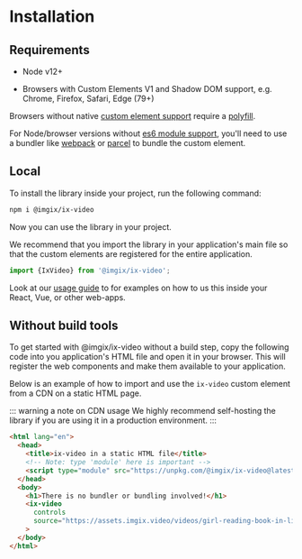 # Installation

## Requirements

- Node v12+

- Browsers with Custom Elements V1 and Shadow DOM support, e.g. Chrome, Firefox, Safari, Edge (79+)

Browsers without native [custom element support](https://caniuse.com/#feat=custom-elementsv1) require a [polyfill](https://github.com/webcomponents/polyfills/tree/master/packages/custom-elements).

For Node/browser versions without [es6 module support](https://developer.mozilla.org/en-US/docs/Web/JavaScript/Guide/Modules#browser_support), you'll need to use a bundler like [webpack](https://webpack.js.org/) or [parcel](https://parceljs.org/) to bundle the custom element.

## Local

To install the library inside your project, run the following command:

```bash
npm i @imgix/ix-video
```

Now you can use the library in your project.

We recommend that you import the library in your application's main file so that the custom elements are registered for the entire application.

```jsx
import {IxVideo} from '@imgix/ix-video';
```

Look at our [usage guide](/ix-video/overview/basic-usage) to for examples on how to us this inside your React, Vue, or other web-apps.

## Without build tools

To get started with @imgix/ix-video without a build step, copy the following code into you application's HTML file and open it in your browser. This will register the web components and make them available to your application.

Below is an example of how to import and use the `ix-video` custom element from a CDN on a static HTML page.

::: warning a note on CDN usage
We highly recommend self-hosting the library if you are using it in a production environment.
:::

```html
<html lang="en">
  <head>
    <title>ix-video in a static HTML file</title>
    <!-- Note: type 'module' here is important -->
    <script type="module" src="https://unpkg.com/@imgix/ix-video@latest/dist/index.bundled.js"></script>
  </head>
  <body>
    <h1>There is no bundler or bundling involved!</h1>
    <ix-video
      controls
      source="https://assets.imgix.video/videos/girl-reading-book-in-library.mp4"
    >
  </body>
</html>
```
